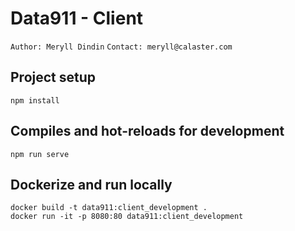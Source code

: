 # Data911 - Client
`Author: Meryll Dindin`
`Contact: meryll@calaster.com`

## Project setup
```
npm install
```

## Compiles and hot-reloads for development
```
npm run serve
```

## Dockerize and run locally
```
docker build -t data911:client_development .
docker run -it -p 8080:80 data911:client_development
```
